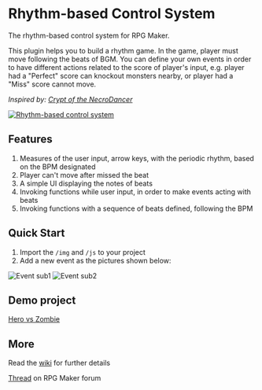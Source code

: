 # Rhythm-based Control System

The rhythm-based control system for RPG Maker.

This plugin helps you to build a rhythm game. In the game, player must move following the beats of BGM. You can define your own events in order to have different actions related to the score of player's input, e.g. player had a "Perfect" score can knockout monsters nearby, or player had a "Miss" score cannot move.

*Inspired by: [Crypt of the NecroDancer](https://store.steampowered.com/app/247080/Crypt_of_the_NecroDancer/)*

[![Rhythm-based control system](http://img.youtube.com/vi/HmAp6AKqfCs/0.jpg)](http://www.youtube.com/watch?v=HmAp6AKqfCs "Rhythm-based control system")

## Features

1. Measures of the user input, arrow keys, with the periodic rhythm, based on the BPM designated
2. Player can't move after missed the beat
3. A simple UI displaying the notes of beats
4. Invoking functions while user input, in order to make events acting with beats
5. Invoking functions with a sequence of beats defined, following the BPM

## Quick Start

1. Import the `/img` and `/js` to your project
2. Add a new event as the pictures shown below:

![Event sub1](https://i.imgur.com/cIx88hg.png)
![Event sub2](https://i.imgur.com/4n17dTN.png)

## Demo project

[Hero vs Zombie](https://github.com/squaresun/HeroVsZombies)

## More

Read the [wiki](https://github.com/squaresun/RhythmBasedControlSystem/wiki) for further details

[Thread](https://forums.rpgmakerweb.com/index.php?threads/rhythm-based-control-system.73737/#post-694507) on RPG Maker forum
